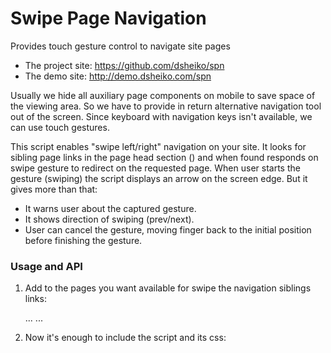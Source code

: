 Swipe Page Navigation
=================

Provides touch gesture control to navigate site pages

* The project site: https://github.com/dsheiko/spn
* The demo site: http://demo.dsheiko.com/spn

 Usually we hide all auxiliary page components on mobile to save space of the viewing area. So we have to provide in return alternative navigation tool out of the screen. Since keyboard with navigation keys isn't available, we can use touch gestures.

This script enables "swipe left/right" navigation on your site. It looks for sibling page links in the page head section (<link rel="prev" href="..">) and when found responds on swipe gesture to redirect on the requested page. When user starts the gesture (swiping) the script displays an arrow on the screen edge. But it gives more than that:

* It warns user about the captured gesture.
* It shows direction of swiping (prev/next).
* User can cancel the gesture, moving finger back to the initial position before finishing the gesture.


### Usage and API

1. Add to the pages you want available for swipe the navigation siblings links:

    <head>
    ...
    <link rel="prev" title="Page 2" href="page2.html" />
    <link rel="next" title="Page 1" href="page1.html" />
    ...
    </head>


2. Now it's enough to include the script and its css:

    <link rel="stylesheet" type="text/css" href="./spn.css" />
    <script type="text/javascript" src="./spn.js"></script>
